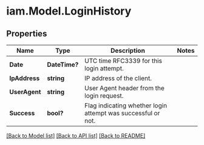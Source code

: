 # iam.Model.LoginHistory
## Properties

Name | Type | Description | Notes
------------ | ------------- | ------------- | -------------
**Date** | **DateTime?** | UTC time RFC3339 for this login attempt. | 
**IpAddress** | **string** | IP address of the client. | 
**UserAgent** | **string** | User Agent header from the login request. | 
**Success** | **bool?** | Flag indicating whether login attempt was successful or not. | 

[[Back to Model list]](../README.md#documentation-for-models) [[Back to API list]](../README.md#documentation-for-api-endpoints) [[Back to README]](../README.md)

